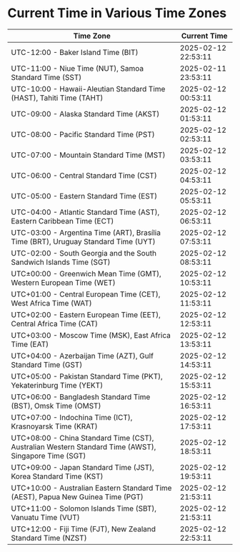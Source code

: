 # Current Time in Various Time Zones

| Time Zone | Current Time |
|-----------|--------------|
| UTC-12:00 - Baker Island Time (BIT) | 2025-02-12 22:53:11 |
| UTC-11:00 - Niue Time (NUT), Samoa Standard Time (SST) | 2025-02-11 23:53:11 |
| UTC-10:00 - Hawaii-Aleutian Standard Time (HAST), Tahiti Time (TAHT) | 2025-02-12 00:53:11 |
| UTC-09:00 - Alaska Standard Time (AKST) | 2025-02-12 01:53:11 |
| UTC-08:00 - Pacific Standard Time (PST) | 2025-02-12 02:53:11 |
| UTC-07:00 - Mountain Standard Time (MST) | 2025-02-12 03:53:11 |
| UTC-06:00 - Central Standard Time (CST) | 2025-02-12 04:53:11 |
| UTC-05:00 - Eastern Standard Time (EST) | 2025-02-12 05:53:11 |
| UTC-04:00 - Atlantic Standard Time (AST), Eastern Caribbean Time (ECT) | 2025-02-12 06:53:11 |
| UTC-03:00 - Argentina Time (ART), Brasília Time (BRT), Uruguay Standard Time (UYT) | 2025-02-12 07:53:11 |
| UTC-02:00 - South Georgia and the South Sandwich Islands Time (SGT) | 2025-02-12 08:53:11 |
| UTC±00:00 - Greenwich Mean Time (GMT), Western European Time (WET) | 2025-02-12 10:53:11 |
| UTC+01:00 - Central European Time (CET), West Africa Time (WAT) | 2025-02-12 11:53:11 |
| UTC+02:00 - Eastern European Time (EET), Central Africa Time (CAT) | 2025-02-12 12:53:11 |
| UTC+03:00 - Moscow Time (MSK), East Africa Time (EAT) | 2025-02-12 13:53:11 |
| UTC+04:00 - Azerbaijan Time (AZT), Gulf Standard Time (GST) | 2025-02-12 14:53:11 |
| UTC+05:00 - Pakistan Standard Time (PKT), Yekaterinburg Time (YEKT) | 2025-02-12 15:53:11 |
| UTC+06:00 - Bangladesh Standard Time (BST), Omsk Time (OMST) | 2025-02-12 16:53:11 |
| UTC+07:00 - Indochina Time (ICT), Krasnoyarsk Time (KRAT) | 2025-02-12 17:53:11 |
| UTC+08:00 - China Standard Time (CST), Australian Western Standard Time (AWST), Singapore Time (SGT) | 2025-02-12 18:53:11 |
| UTC+09:00 - Japan Standard Time (JST), Korea Standard Time (KST) | 2025-02-12 19:53:11 |
| UTC+10:00 - Australian Eastern Standard Time (AEST), Papua New Guinea Time (PGT) | 2025-02-12 21:53:11 |
| UTC+11:00 - Solomon Islands Time (SBT), Vanuatu Time (VUT) | 2025-02-12 21:53:11 |
| UTC+12:00 - Fiji Time (FJT), New Zealand Standard Time (NZST) | 2025-02-12 22:53:11 |
